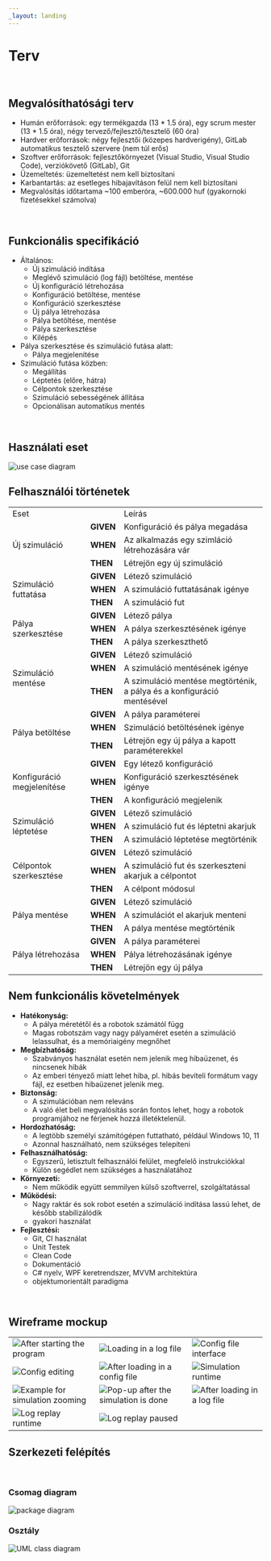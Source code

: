 ```yaml
---
_layout: landing
---
```


# Terv

<br>

## Megvalósíthatósági terv
- Humán erőforrások: egy termékgazda (13 * 1.5 óra), egy scrum mester (13 * 1.5 óra), négy tervező/fejlesztő/tesztelő (60 óra)
- Hardver erőforrások: négy fejlesztői (közepes hardverigény), GitLab automatikus tesztelő szervere (nem túl erős)
- Szoftver erőforrások: fejlesztőkörnyezet (Visual Studio, Visual Studio Code), verziókövető (GitLab), Git
- Üzemeltetés: üzemeltetést nem kell biztosítani
- Karbantartás: az esetleges hibajavításon felül nem kell biztosítani
- Megvalósítás időtartama ~100 emberóra, ~600.000 huf (gyakornoki fizetésekkel számolva)

<br>

## Funkcionális specifikáció
- Általános:
    - Új szimuláció indítása
    - Meglévő szimuláció (log fájl) betöltése, mentése
    - Új konfiguráció létrehozása
    - Konfiguráció betöltése, mentése
    - Konfiguráció szerkesztése
    - Új pálya létrehozása
    - Pálya betöltése, mentése
    - Pálya szerkesztése
    - Kilépés
- Pálya szerkesztése és szimuláció futása alatt:
    - Pálya megjelenítése
- Szimuláció futása közben:
    - Megállítás
    - Léptetés (előre, hátra)
    - Célpontok szerkesztése
    - Szimuláció sebességének állítása
    - Opcionálisan automatikus mentés


<br>

## Használati eset

![use case diagram](https://www.plantuml.com/plantuml/svg/bPQ_ZjGm4CPxFuLrD5p1FS0MwCILIEZ4mGEOP3RhYsD7zWH1q3q4BTsMAQYGU06BzsBnibA6dSo6RVtDR_vySvExJMWY3ftJGuBA950EjgWnw6YR7UhQHgZG1gzIQtrlekbq5toeTZ5qeBV67K9CXI7gzzeaVVKEOfUdjZ5ZRQxKds3Z6mVwOOJOGXhnrrVzHUd3x_dhuBUs6MBULpR_qEcao5E2Q_tipjI0hzm0H_LzthlFvfBgBa-k3nv3AoYVL17Fghk7EDg357nbpQc-Xz5sW_jRtGV0_DFnMQco0xyWozyUTPf9pnHqBd9cLYldRecOQCYCfOmdZPofBwApDq9mUS88kp3cVJBNN3l_IihlWZKtBrxoVMoqzHz32wi0j0u19FfVK7HUD5uC5Smb27wt2eAQGQBu07vFQ3frPdE9P6sbiRmnQuENzfWVba2IxLqFAuTaTaI8bTmDeHX6i1qG3PPNwSOKKe_0_m4gTIbrQL98lT5zX0fgM0lYTvXYn7OBIBhU6msV47ozWi9FYbAKakyHZw82qfwmClzBMucJlvzpeDpawMav_cc-v6_oD08kVC8xQ1x1WS_VZv2ZwArfCU_Z-Qkwv6Rv7-HG8elWBw4y5dvoCdLXFZUhwvBsMgQGGtCBlXuwftu3)

## Felhasználói történetek

<table>
  <tr>
      <td>Eset</td>
      <td></td>
      <td>Leírás</td>
  </tr>
  <tr>
      <td rowspan=3>Új szimuláció</td>
      <td><b>GIVEN</b></td>
      <td>Konfiguráció és pálya megadása</td>
  </tr>
  <tr>
      <td><b>WHEN</b></td>
      <td>Az alkalmazás egy szimláció létrehozására vár</td>
  </tr>
  <tr>
      <td><b>THEN</b></td>
      <td>Létrejön egy új szimuláció</td>
  </tr>
  <tr>
      <td rowspan=3>Szimuláció futtatása</td>
      <td><b>GIVEN</b></td>
      <td>Létező szimuláció</td>
  </tr>
  <tr>
      <td><b>WHEN</b></td>
      <td>A szimuláció futtatásának igénye</td>
  </tr>
  <tr> 
      <td><b>THEN</b></td>
      <td>A szimuláció fut</td>
  </tr>
  <tr>
      <td rowspan=3>Pálya szerkesztése</td>
      <td><b>GIVEN</b></td>
      <td>Létező pálya</td>
  </tr>
  <tr>
      <td><b>WHEN</b></td>
      <td>A pálya szerkesztésének igénye</td>
  </tr>
  <tr>
      <td><b>THEN</b></td>
      <td>A pálya szerkeszthető</td>
  </tr>
  <tr>
      <td rowspan=3>Szimuláció mentése</td>
      <td><b>GIVEN</b></td>
      <td>Létező szimuláció</td>
  </tr>
  <tr>
      <td><b>WHEN</b></td>
      <td>A szimuláció mentésének igénye</td>
  </tr>
  <tr>
      <td><b>THEN</b></td>
      <td>A szimuláció mentése megtörténik, a pálya és a konfiguráció mentésével</td>
  </tr>
  <tr>
      <td rowspan=3>Pálya betöltése</td>
      <td><b>GIVEN</b></td>
      <td>A pálya paraméterei</td>
  </tr>
  <tr>
      <td><b>WHEN</b></td>
      <td>Szimuláció betöltésének igénye</td>
  </tr>
  <tr> 
      <td><b>THEN</b></td>
      <td>Létrejön egy új pálya a kapott paraméterekkel</td>
  </tr>
  <tr>
      <td rowspan=3>Konfiguráció megjelenítése</td>
      <td><b>GIVEN</b></td>
      <td>Egy létező konfiguráció</td>
  </tr>
  <tr>
      <td><b>WHEN</b></td>
      <td>Konfiguráció szerkesztésének igénye</td>
  </tr>
  <tr>
      <td><b>THEN</b></td>
      <td>A konfiguráció megjelenik</td>
  </tr>
  <tr>
      <td rowspan=3>Szimuláció léptetése</td>
      <td><b>GIVEN</b></td>
      <td>Létező szimuláció</td>
  </tr>
  <tr>
      <td><b>WHEN</b></td>
      <td>A szimuláció fut és léptetni akarjuk</td>
  </tr>
  <tr>
      <td><b>THEN</b></td>
      <td>A szimuláció léptetése megtörténik</td>
  </tr>
  <tr>
      <td rowspan=3>Célpontok szerkesztése</td>
      <td><b>GIVEN</b></td>
      <td>Létező szimuláció</td>
  </tr>
  <tr>
      <td><b>WHEN</b></td>
      <td>A szimuláció fut és szerkeszteni akarjuk a célpontot</td>
  </tr>
  <tr>
      <td><b>THEN</b></td>
      <td>A célpont módosul</td>
  </tr>
  <tr>
      <td rowspan=3>Pálya mentése</td>
      <td><b>GIVEN</b></td>
      <td>Létező szimuláció</td>
  </tr>
  <tr>
      <td><b>WHEN</b></td>
      <td>A szimulációt el akarjuk menteni</td>
  </tr>
  <tr>
      <td><b>THEN</b></td>
      <td>A pálya mentése megtörténik</td>
  </tr>
  <tr>
      <td rowspan=3>Pálya létrehozása</td>
      <td><b>GIVEN</b></td>
      <td>A pálya paraméterei</td>
  </tr>
  <tr>
      <td><b>WHEN</b></td>
      <td>Pálya létrehozásának igénye</td>
  </tr>
  <tr>
      <td><b>THEN</b></td>
      <td>Létrejön egy új pálya</td>
  </tr>
</table>

## Nem funkcionális követelmények

- **Hatékonyság:**
    - A pálya méretétől és a robotok számától függ
    - Magas robotszám vagy nagy pályaméret esetén a szimuláció lelassulhat, és a memóriaigény megnőhet
- **Megbízhatóság:**
    - Szabványos használat esetén nem jelenik meg hibaüzenet, és nincsenek hibák
    - Az emberi tényező miatt lehet hiba, pl. hibás beviteli formátum vagy fájl, ez esetben hibaüzenet jelenik meg.
- **Biztonság:**
    - A szimulációban nem releváns
    - A való élet beli megvalósítás során fontos lehet, hogy a robotok programjához ne férjenek hozzá illetéktelenül.
- **Hordozhatóság:**
    - A legtöbb személyi számítógépen futtatható, például Windows 10, 11
    - Azonnal használható, nem szükséges telepíteni
- **Felhasználhatóság:**
    - Egyszerű, letisztult felhasználói felület, megfelelő instrukciókkal
    - Külön segédlet nem szükséges a használatához
- **Környezeti:**
    - Nem működik együtt semmilyen külső szoftverrel, szolgáltatással
- **Működési:**
    - Nagy raktár és sok robot esetén a szimuláció indítása lassú lehet, de később stabilizálódik
    - gyakori használat
- **Fejlesztési:**
    - Git, CI használat
    - Unit Testek
    - Clean Code
    - Dokumentáció
    - C# nyelv, WPF keretrendszer, MVVM architektúra
    - objektumorientált paradigma

<br>

## Wireframe mockup

|   |   |   |
|---|---|---|
| ![After starting the program](~/images/wireframe/load_in.png) | ![Loading in a log file](~/images/wireframe/load_log_file.png) | ![Config file interface](~/images/wireframe/load_conf.png) |
| ![Config editing](~/images/wireframe/edit_conf.png) | ![After loading in a config file](~/images/wireframe/after_config.png) | ![Simulation runtime](~/images/wireframe/simulation_runtime.png) |
| ![Example for simulation zooming](~/images/wireframe/simulation_zooming.png) | ![Pop-up after the simulation is done](~/images/wireframe/simulation_done.png) | ![After loading in a log file](~/images/wireframe/after_log.png) |
| ![Log replay runtime](~/images/wireframe/log_replay_runtime.png) | ![Log replay paused](~/images/wireframe/log_replay_paused.png) | |

## Szerkezeti felépítés

<br>

### Csomag diagram

![package diagram](https://www.plantuml.com/plantuml/svg/LL7DZgCm3BxdAVm2lC5grGLrJqLQXOhBQWuUS9ce8Ob2cAggvjt7nPG9EVdxoMSxEKm9Ovf72vKVWtVaafgknWMCE4BtuffqjmIHkeHkiAHKmEwA0q5hw0OF1NoCInGls17y2K5zxJsrxycknlyRKU94Ru0Jj7KfKcF6sM8otcscnT2qjHWq1OltlQXPpFfjlVQ1bNV9MqjH0giyxwd57r6_HF_kap12d34E9CnPcECdEI6E-Gp_A4vcIkGwWWUiHswK7cE_t5XtvkONCopCslVaXx_6ojESdh5D1KNlRwxu3Lhf72YzWJFxsXf-5NCebXVLEHBnvUNrTGPvOSM_1cncnCOCiKy6uFeeLJJ3Hs9Oxb2r5qyyg4HmgGxa-dcqtm00)

### Osztály
![UML class diagram](https://www.plantuml.com/plantuml/svg/pLXVS-Es4N_Nfy38BxHDPv8-TZpds98lfndVsPKqSTkRcnkOtADGam0BWB8LLVdinP8KiQ8WtNNIDl63HM9_MFoms3zB_6WirxOgSZRAkJ5ZmJFDYu5v5hBaxeabE7njhHPFbOL9ekHC_0Bi-y5WKFBacMV0XZyBU1cozO0nrk3PTLdYU_jtCPkCR-zkF_mqVyV-p59LFUN0rawLiHiF-kiToCmk7498wuV_5XwUMIYRCRRMm5CbynLHzjc8ub78LBquq4mKLSwjKB8PkY8u3MNELnrqIbufh3QJL-ZVA6ZfxF1UfP0xoC_RPmf8hCx7waKw-PDIEP4KgZBme8oJF2YwKMIOM2vpSA99mJEuqPLP43dakIWDuDJRvl6CpbPFog9iB1Ah9DUhooaEnUmdBT8t16cvpk1ReEVkTAFJxPlNS2zhkrHbP42ce9qczVGFI9m29DyARvSWxRNEpAcVsLZzfh9ksS-ZN2JFOHLJLLb8GnhS4V-MwMDXIcM0d6j4fFSbo8PYTEgFZWZTwlkIjR7SYcJJQ7UJxnHFXSmYzA1c4RB6YES9EYb4YHEFk5poNGkbck-G6hjtF9SmVYA5hG_FXEKu-pQ70gGrhTODYTz-nB0rbT8WGSbcC13IWlx24s2JaIeABbCKaD4FoeelgmUjIj1sDLfmcG5YI1hfGWPpIRrSDtB33R3BVrrS-A5TG2Fqj8_26luUGhOsXXmoRg7R10sqLqWgYuvqdU0QburlNRq9Pw24ozjkneE6L2HESJVfoiVJg4EsTd4JQYzzvoZae0cqq_CrdRsDH0V9n-nhH4z3JAEwF80bGNQr5mBdny0UDUN2m9uHEhSanzDpY4l-PApcYNtZpi3hwtcPMxCtSi2uzxA7Yyhs_GClq3XkCI6pblecn8lGE1afQRNAythN_eMuo2zA5Lr5z3mUHMeNXulR-JiGsS8U0Vmzh7UwhGNrmrbmwYFFSuJWRnWnT_dri8DYaZlYm2Vtia7qCpGQrMDmZG3YS9eA7S05okaX47pWECu3sgAIsqLty9G0pOJ1nPs8hjr2oL38jgDAQv1sBWheDJpdpVnWCtIE-3l-17b7bGI3c-M6jscP27Xb82ZfxIfi19gv7q0ROIp817RxGBVTBoAZPYbu-LRaFfYyn6cIze3C0Y-mx-ntWPQRvmDJP5NCdTHCOGay3qsyDaPa4alWp6fk8Llrr90YtZXspnBkgTdWVgAwKLplL8_vggGi0w4UYcyw-fwNU5hkvxwEXu_nfs-bsT3ngkn2c8-OF5vZXZ-hJz7fZcwsnhp7hT8RulDaVtSgGxlJ7TO1Rr1D_NH695ehZPBwWGYSRqe96jtNTFcAo4iDIw4gb8sv1SJHJ9FL-YBzGypqdsBMMYncXScekz89o2m2_DyH9OWPNqB8su-RE1mJFfkua40nTG-I1WuKiPFFUZTR4yaBoT5a7Cs3cGP_QPMfkx0bprlHhEIIA7j2ro0kyjjgq1-gs9nxCqU1ycAv1TgyhBS7iVdFojN8iGyNBC-aQIXc9Q0g_D-v-twN4oWLL1oiOc4tmjD7HtqhMcAJ9kU5gXxLTYW6BaBPPStDIYQRNL1zijzaTBK4hKKA6sg7u1Q7FmpPcMlVXnUVURkD8TaHiT23t_C1k_pQVMyXDje9WfZLN_lRJ_6OfK93WcIs2GPakfLkUrxssZRMPtiPusBkbc_MARd69Dde-VWfPYy-pEYoeLNwwazmX_yrzWqX6WFzRPoyvtB1hGKknyADoGIYuupTJqZBwxpIqapXdvLZbaO7wHvNsukPyTiPM_-FRKDTjL_lVz_bhr6n9-1TxntmSY8DQ1ije6uWyE8CFIyddMJCX8MY5Pw6jKoXS0IEQJbjntyFCtGt3JuXq2z2l0w9RDE2-Oo2FLdCUjnwPJTcRKKtoAXvF2E97JUy-wNQh4_p5Kt2GvASUl3ll_lkRCXKCwEXCMnOaAFsU9ha2SU_L531PSkKtE_XijlBFR5pkuSI0knt1Fyl6te6pHOZlLKGA95ONtO--PKHD6aSR3UYrnOIqDgi5WgZoNYaAdInVbC-IO-qG3Fgvdr4aBQNZ4bCTCzUZ9ystfXNf2yJnYgzylNYS7CMbMHr4edzLVidnJlbH7ATfiWfAhVAhgXz6ylsN7pHK1ssokX1jFjYwwt-7PFPhnzrgy3JeMn8bx0JHKAsfqdjh3CuVeOJSxy4tQQf4EBN3_1g8r_2lQ3x3XEVEYdzz2AKaUok_V9Tmu6iYdQ0REfjpAOn6yNiCMPpgW_X_eZ93AcqNSGCkC6EH5NuyWB63lQYudoKg-JvKHZ0pL5bRhyWZNlS12OrWVIjS_6ZYdnLpS5WLbm7s-5Q6Bgg3WXkbEr6tGhNPObctRluxWJqpdimw2wvyJwvVsay25zsDzYT6yp1e7-15D0sw7Fg4UqcjyewKE2Ys-TjPEDWachoqY2mqKP0WwxMDdlphJXfm562tTdUs4rW3FiOD_r7a6bLvFy6)